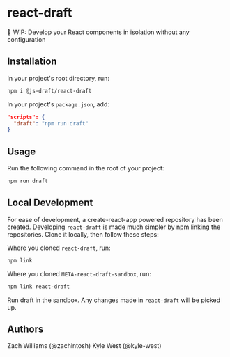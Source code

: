 # react-draft
📝 WIP: Develop your React components in isolation without any configuration

## Installation

In your project's root directory, run:

```bash
npm i @js-draft/react-draft
```

In your project's `package.json`, add:

```json
"scripts": {
  "draft": "npm run draft"
}
```

## Usage

Run the following command in the root of your project:

```bash
npm run draft
```

## Local Development

For ease of development, a create-react-app powered repository has been created. Developing `react-draft` is made much simpler by npm linking the repositories. Clone it locally, then follow these steps:

Where you cloned `react-draft`, run:

```bash
npm link
```

Where you cloned `META-react-draft-sandbox`, run:

```bash
npm link react-draft
```

Run draft in the sandbox. Any changes made in `react-draft` will be picked up.

## Authors

Zach Williams (@zachintosh)
Kyle West (@kyle-west)
